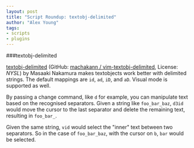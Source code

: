 ```yaml
---
layout: post
title: "Script Roundup: textobj-delimited"
author: "Alex Young"
tags: 
- scripts
- plugins
---
```


###textobj-delimited

[textobj-delimited](http://www.vim.org/scripts/script.php?script_id=4977) (GitHub: [machakann / vim-textobj-delimited](https://github.com/machakann/vim-textobj-delimited), License: _NYSL_) by Masaaki Nakamura makes textobjects work better with delimited strings.  The default mappings are `id`, `ad`, `iD`, and `aD`.  Visual mode is supported as well.

By passing a change command, like `d` for example, you can manipulate text based on the recognised separators.  Given a string like `foo_bar_baz`, `d3id` would move the cursor to the last separator and delete the remaining text, resulting in `foo_bar_`.

Given the same string, `vid` would select the "inner" text between two separators.  So in the case of `foo_bar_baz`, with the cursor on `b`, `bar` would be selected.
